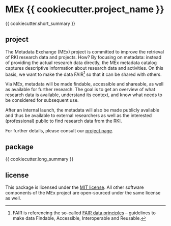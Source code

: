 # MEx {{ cookiecutter.project_name }}

{{ cookiecutter.short_summary }}

## project

The Metadata Exchange (MEx) project is committed to improve the retrieval of RKI
research data and projects. How? By focusing on metadata: instead of providing the
actual research data directly, the MEx metadata catalog captures descriptive information
about research data and activities. On this basis, we want to make the data FAIR[^1] so
that it can be shared with others.

Via MEx, metadata will be made findable, accessible and shareable, as well as available
for further research. The goal is to get an overview of what research data is available,
understand its context, and know what needs to be considered for subsequent use.

After an internal launch, the metadata will also be made publicly available and thus be
available to external researchers as well as the interested (professional) public to
find research data from the RKI.

For further details, please consult our
[project page](https://www.rki.de/DE/Content/Forsch/MEx/MEx_node.html).

[^1]: FAIR is referencing the so-called
[FAIR data principles](https://www.go-fair.org/fair-principles/) – guidelines to make
data Findable, Accessible, Interoperable and Reusable.

## package

{{ cookiecutter.long_summary }}

## license

This package is licensed under the [MIT license](/LICENSE). All other software
components of the MEx project are open-sourced under the same license as well.
